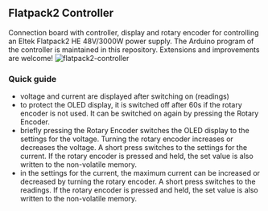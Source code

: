 ## Flatpack2 Controller ##
Connection board with controller, display and rotary encoder for controlling an Eltek Flatpack2 HE 48V/3000W power supply.
The Arduino program of the controller is maintained in this repository. Extensions and improvements are welcome!
![flatpack2-controller](https://github.com/Skysurfer-14/Flatpack2-Controller/assets/26379759/a0ce48e2-12ed-4c86-9bd7-830b1249368d)
### Quick guide ###
- voltage and current are displayed after switching on (readings)
- to protect the OLED display, it is switched off after 60s if the rotary encoder is not used. It can be switched on again by pressing the Rotary Encoder.
- briefly pressing the Rotary Encoder switches the OLED display to the settings for the voltage. Turning the rotary encoder increases or decreases the voltage. A short press switches to the settings for the current. If the rotary encoder is pressed and held, the set value is also written to the non-volatile memory.
- in the settings for the current, the maximum current can be increased or decreased by turning the rotary encoder. A short press switches to the readings. If the rotary encoder is pressed and held, the set value is also written to the non-volatile memory.

